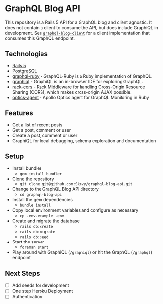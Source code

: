 # GraphQL Blog API

This repository is a Rails 5 API for a GraphQL blog and client agnostic. It does
not contain a client to consume the API, but does include GraphiQL in development.
See [`graphql-blog-client`](https://github.com/Skovy/graphql-blog-client) for a client
implementation that consumes this GraphQL endpoint.

## Technologies

- [Rails 5](http://rubyonrails.org/)
- [PostgreSQL](https://www.postgresql.org/)
- [graphql-ruby](https://github.com/rmosolgo/graphql-ruby) - GraphQL-Ruby is a Ruby implementation of GraphQL.
- [graphiql](https://github.com/graphql/graphiql) - GraphiQL is an in-browser IDE for exploring GraphQL.
- [rack-cors](https://github.com/cyu/rack-cors) - Rack Middleware for handling Cross-Origin Resource Sharing (CORS), which makes cross-origin AJAX possible.
- [optics-agent](https://github.com/apollographql/optics-agent-ruby) - Apollo Optics agent for GraphQL Monitoring in Ruby

## Features

- Get a list of recent posts
- Get a post, comment or user
- Create a post, comment or user
- GraphiQL for local debugging, schema exploration and documentation

## Setup

- Install bundler
  - `gem install bundler`
- Clone the repository
  - `git clone git@github.com:Skovy/graphql-blog-api.git`
- Change to the GraphQL Blog API directory
  - `cd graphql-blog-api`
- Install the gem dependencies
  - `bundle install`
- Copy local environment variables and configure as necessary
  - `cp .env.example .env`
- Create and migrate the database
  - `rails db:create`
  - `rails db:migrate`
  - `rails db:seed`
- Start the server
  - `foreman start`
- Play around with GraphiQL (`/graphiql`) or hit the GraphQL (`/graphql`) endpoint

## Next Steps

- [ ] Add seeds for development
- [ ] One step Heroku Deployment
- [ ] Authentication

